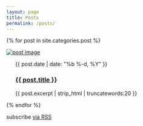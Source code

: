 ```yaml
---
layout: page
title: Posts
permalink: /posts/
---
```


{% for post in site.categories.post %}
<div class="post-ctn">
	<a href="{{ post.url | prepend: site.baseurl }}">
		<img src="{{ post.post-image }}" alt="post image" class="post-image">
	</a>
	<ul>
			<time>{{ post.date | date: "%b %-d, %Y" }}</time>
			<h3><a href="{{ post.url | prepend: site.baseurl }}">{{ post.title }}</a></h3>
			{{ post.excerpt | strip_html | truncatewords:20 }}
	</ul>
</div>
{% endfor %}

<p><i class="fas fa-rss-square"></i> subscribe <a href="{{ "/feed.xml" | prepend: site.baseurl }}">via RSS</a></p>
